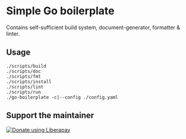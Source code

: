 # Simple Go boilerplate

Contains self-sufficient build system, document-generator, formatter & linter.


## Usage

```
./scripts/build
./scripts/doc
./scripts/fmt
./scripts/install
./scripts/lint
./scripts/run
./go-boilerplate -c|--config ./config.yaml
```


## Support the maintainer

<noscript><a href="https://liberapay.com/andrei/donate"><img alt="Donate using Liberapay" src="https://liberapay.com/assets/widgets/donate.svg"></a></noscript>
